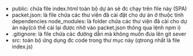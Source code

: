 <ul>
    <li>
        public: chứa file index.html toàn bộ dự án sẽ đc chạy trên file này (SPA)
    </li>
    <li>
        packet.json: là file chứa các thư viện đã cài đặt cho dự án ở thuộc tính dependencies
        node_modules: là folder chứa các thư viện đã cài cho dự án này(có thể cài lại được nhờ vào packet.json thông qua lệnh npm i)
    </li>
    <li>
        .gitignore: là file chứa các đường dẫn mà không muốn đưa lên git sever
    </li>
    <li>
        src: toàn bộ ứng dụng đc code trong thư mục này (qtrong nhất là file index.js)
    </li>
</ul>
